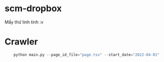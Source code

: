 # scm-dropbox
Mấy thứ linh tinh :v


# Crawler
```python
    python main.py --page_id_file="page.tsv" --start_date="2022-04-01" --end_date="2022-05-06" --output_file="output.tsv"
```

